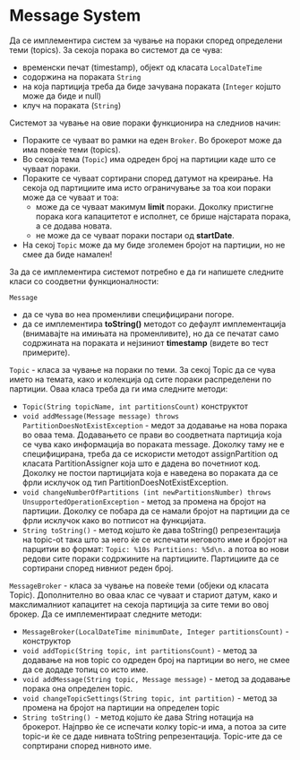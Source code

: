 # Message System

Да се имплементира систем за чување на пораки според определени теми (topics). За секоја порака во системот да се чува:
* временски печат (timestamp), објект од класата `LocalDateTime`
* содоржина на пораката `String`
* на која партиција треба да биде зачувана пораката (`Integer` којшто може да биде и null)
* клуч на пораката (`String`)

Системот за чување на овие пораки функционира на следниов начин:
* Пораките се чуваат во рамки на еден `Broker`. Во брокерот може да има повеќе теми (topics).
* Во секоја тема (`Topic`) има одреден број на партиции каде што се чуваат пораки.
* Пораките се чуваат сортирани според датумот на креирање. На секоја од партициите има исто ограничување за тоа кои пораки може да се чуваат и тоа:
  * може да се чуваат макимум **limit** пораки. Доколку пристигне порака кога капацитетот е исполнет, се брише најстарата порака, а се додава новата.   
  * не може да се чуваат пораки постари од **startDate**.
* На секој `Topic` може да му биде зголемен бројот на партиции, но не смее да биде намален!

За да се имплементира системот потребно е да ги напишете следните класи со соодветни функционалности:

`Message`
* да се чува во неа променливи специфицирани погоре. 
* да се имплементира **toString()** методот со дефаулт имплементација (внимавајте на имињата на променливите), 
но да се печатат само содржината на пораката и нејзиниот **timestamp** (видете во тест примерите).

`Topic` - класа за чување на пораки по теми. За секој Topic да се чува името на темата, како и колекција од сите пораки распределени по партиции. Оваа класа треба да ги има следните методи:
* `Topic(String topicName, int partitionsCount)` конструктот
* `void addMessage(Message message) throws PartitionDoesNotExistException` - медот за додавање на нова порака во оваа тема. 
    Додавањето се прави во соодветната партиција која се чува како информација во пораката message.
    Доколку таму не е специфицирана, треба да се искористи методот assignPartition од класата PartitionAssigner која што е дадена во почетниот код. 
    Доколку не постои партицијата која е наведена во пораката да се фрли исклучок од тип PartitionDoesNotExistException.
* `void changeNumberOfPartitions (int newPartitionsNumber) throws UnsupportedOperationException` - метод за промена на бројот на партиции. Доколку се побара да се намали бројот на партиции да се фрли исклучок како во потписот на функцијата.
* `String toString()` - метод којшто ќе дава toString() репрезентација на topic-ot така што за него ќе се испечати неговото име и бројот на парцитии во формат: 
`Topic: %10s Partitions: %5d\n.` a потоа во нови редови сите пораки содржините на партициите. Партициите да се сортирани според нивниот реден број.

`MessageBroker` - класа за чување на повеќе теми (објеки од класата Topic).
Дополнително во оваа клас се чуваат и стариот датум, како и макслималниот капацитет на секоја партиција за сите теми во овој брокер. Да се имплементираат следните методи:
* `MessageBroker(LocalDateTime minimumDate, Integer partitionsCount)` - конструктор
* `void addTopic(String topic, int partitionsCount)` - метод за додавање на нов topic со одреден број на партиции во него, не смее да се додаде топиц со исто име.
* `void addMessage(String topic, Message message)` - метод за додавање порака она определен topic.
* `void changeTopicSettings(String topic, int partition)` - метод за промена на бројот на партиции на определен topic
* `String toString() `- метод којшто ќе дава String нотација на брокерот. 
Најпрво ќе се испечати колку topic-и има, а потоа за сите topic-и ќе се даде нивната toString репрезентација. 
Topic-ите да се сопртирани според нивното име.